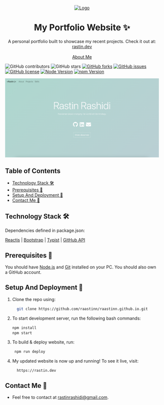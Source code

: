 <!-- PROJECT LOGO -->
<br />
<p align="center">
  <a href="https://github.com/raastinn/raastinn.github.io">
    <img src="https://bit.ly/3oR1QUV" alt="Logo" width="80" height="80">
  </a>
  <h1 align="center">My Portfolio Website ✨</h1>

  <p align="center">
    A personal portfolio built to showcase my recent projects. Check it out at:
    <a href="https://rastin.dev">rastin.dev</a>
    <br />
    <br />
    <a href="https://rastin.dev">About Me</a>
  </p>
</p>

![GitHub contributors](https://img.shields.io/github/contributors/raastinn/raastinn.github.io?color=ffcc66&style=for-the-badge)
![GitHub stars](https://img.shields.io/github/stars/raastinn/raastinn.github.io?color=ffcc66&style=for-the-badge)
[![GitHub forks](https://img.shields.io/github/forks/raastinn/raastinn.github.io?style=for-the-badge)](https://github.com/raastinn/raastinn.github.io/network)
[![GitHub issues](https://img.shields.io/github/issues/raastinn/raastinn.github.io?color=ffcc66&style=for-the-badge)](https://github.com/raastinn/raastinn.github.io/issues)
[![GitHub license](https://img.shields.io/github/license/raastinn/raastinn.github.io?style=for-the-badge)](https://github.com/raastinn/raastinn.github.io/blob/master/LICENSE)
[![Node Version](https://img.shields.io/static/v1?label=Node&message=v16.16.0&color=026e00&style=for-the-badge)](https://nodejs.org)
[![npm Version](https://img.shields.io/static/v1?label=npm&message=8.11.0&color=cb0000&style=for-the-badge)](https://nodejs.org)

[![Site preview](/public/preview.png)](https://www.rastin.dev)

## Table of Contents

- [Technology Stack 🛠️](#technology-stack-)
- [Prerequisites 🍪](#prerequisites-)
- [Setup And Deployment 🔧](#setup-and-deployment-)
- [Contact Me 📧](#contact-me-)

## Technology Stack 🛠️

Dependencies defined in package.json:

[Reactjs](https://reactjs.org/)
| [Bootstrap](https://getbootstrap.com/)
| [Typist](https://github.com/jstejada/react-typist)
| [GitHub API](https://developer.github.com/v3/repos/)

## Prerequisites 🍪

You should have [Node.js](https://nodejs.org/en/) and [Git](https://git-scm.com/) installed on your PC. You should also own a GitHub account.

## Setup And Deployment 🔧

1. Clone the repo using:

   ```bash
     git clone https://github.com/raastinn/raastinn.github.io.git
   ```

2. To start development server, run the following bash commands:

   ```bash
   npm install
   npm start
   ```

3. To build & deploy website, run:

   ```bash
    npm run deploy
   ```


4. My updated website is now up and running! To see it live, visit:

   ```https
     https://rastin.dev
   ```

## Contact Me 📧

- Feel free to contact at rastinrashidi@gmail.com.
